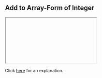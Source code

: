 ##  Add to Array-Form of Integer 

<iframe></iframe>

Click [here](Explanation.md) for an explanation.

